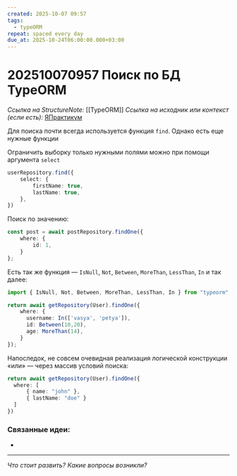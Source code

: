 ```yaml
---
created: 2025-10-07 09:57
tags:
  - typeORM
repeat: spaced every day
due_at: 2025-10-24T06:00:00.000+03:00
---
```

# 202510070957 Поиск по БД TypeORM

*Ссылка на StructureNote:* [[TypeORM]]
*Ссылка на исходник или контекст (если есть):* [ЯПрактикум](https://practicum.yandex.ru/learn/backend-nodejs/courses/a4214ab0-2146-4152-b90e-651bf4c7ca5e/sprints/564244/topics/104f2765-a9c9-4617-8a5e-f21b675cf9b3/lessons/5674c491-8940-41ba-bf49-d6da1cbe2337/)

Для поиска почти всегда используется функция `find`. Однако есть еще нужные функции

Ограничить выборку только нужными полями можно при помощи аргумента `select`

```ts
userRepository.find({
    select: {
        firstName: true,
        lastName: true,
    },
})
```

Поиск по значению:

```ts
const post = await postRepository.findOne({
    where: {
        id: 1,
    }
};
```

Есть так же функция — `IsNull`, `Not`, `Between`, `MoreThan`, `LessThan`, `In` и так далее:

```ts
import { IsNull, Not, Between, MoreThan, LessThan, In } from "typeorm";

return await getRepository(User).findOne({
    where: { 
      username: In(['vasya', 'petya']),
      id: Between(10,20),
      age: MoreThan(14),
    }
});
```

Напоследок, не совсем очевидная реализация логической конструкции «или» — через массив условий поиска:

```ts
return await getRepository(User).findOne({
  where: [
      { name: "john" },
      { lastName: "doe" }
  ]
})
```

### Связанные идеи:

* 
---

*Что стоит развить? Какие вопросы возникли?*
